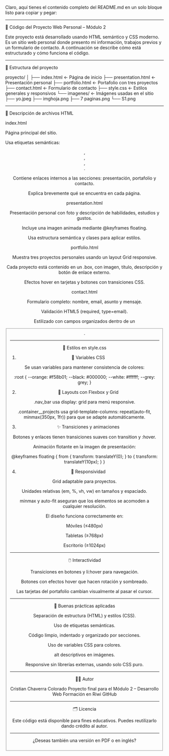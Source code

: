 Claro, aquí tienes el contenido completo del README.md en un solo bloque listo para copiar y pegar:


---

🧠 Código del Proyecto Web Personal – Módulo 2

Este proyecto está desarrollado usando HTML semántico y CSS moderno. Es un sitio web personal donde presento mi información, trabajos previos y un formulario de contacto. A continuación se describe cómo está estructurado y cómo funciona el código.


---

📁 Estructura del proyecto

proyecto/
│
├── index.html              ← Página de inicio
├── presentation.html       ← Presentación personal
├── portfolio.html          ← Portafolio con tres proyectos
├── contact.html            ← Formulario de contacto
├── style.css               ← Estilos generales y responsivos
└── imagenes/               ← Imágenes usadas en el sitio
    ├── yo.jpeg
    ├── imghoja.png
    ├── 7 paginas.png
    └── S1.png


---

📄 Descripción de archivos HTML

index.html

Página principal del sitio.

Usa etiquetas semánticas: <header>, <nav>, <main>, <footer>.

Contiene enlaces internos a las secciones: presentación, portafolio y contacto.

Explica brevemente qué se encuentra en cada página.


presentation.html

Presentación personal con foto y descripción de habilidades, estudios y gustos.

Incluye una imagen animada mediante @keyframes floating.

Usa estructura semántica y clases para aplicar estilos.


portfolio.html

Muestra tres proyectos personales usando un layout Grid responsive.

Cada proyecto está contenido en un .box, con imagen, título, descripción y botón de enlace externo.

Efectos hover en tarjetas y botones con transiciones CSS.


contact.html

Formulario completo: nombre, email, asunto y mensaje.

Validación HTML5 (required, type=email).

Estilizado con campos organizados dentro de un <fieldset>.



---

🎨 Estilos en style.css

1. 🎯 Variables CSS

Se usan variables para mantener consistencia de colores:

:root {
  --orange: #f58b01;
  --black: #000000;
  --white: #ffffff;
  --grey: grey;
}

2. 📐 Layouts con Flexbox y Grid

.nav_bar usa display: grid para menú responsive.

.container__projects usa grid-template-columns: repeat(auto-fit, minmax(350px, 1fr)) para que se adapte automáticamente.


3. ✨ Transiciones y animaciones

Botones y enlaces tienen transiciones suaves con transition y :hover.

Animación flotante en la imagen de presentación:


@keyframes floating {
  from { transform: translateY(0); }
  to { transform: translateY(10px); }
}

4. 🧭 Responsividad

Grid adaptable para proyectos.

Unidades relativas (em, %, vh, vw) en tamaños y espaciado.

minmax y auto-fit aseguran que los elementos se acomoden a cualquier resolución.

El diseño funciona correctamente en:

Móviles (≤480px)

Tabletas (≥768px)

Escritorio (≥1024px)




---

🖱️ Interactividad

Transiciones en botones y li:hover para navegación.

Botones con efectos hover que hacen rotación y sombreado.

Las tarjetas del portafolio cambian visualmente al pasar el cursor.



---

📌 Buenas prácticas aplicadas

Separación de estructura (HTML) y estilos (CSS).

Uso de etiquetas semánticas.

Código limpio, indentado y organizado por secciones.

Uso de variables CSS para colores.

alt descriptivos en imágenes.

Responsive sin librerías externas, usando solo CSS puro.



---

🧑‍💻 Autor

Cristian Chaverra Colorado
Proyecto final para el Módulo 2 – Desarrollo Web
Formación en Riwi
GitHub


---

🗂️ Licencia

Este código está disponible para fines educativos. Puedes reutilizarlo dando crédito al autor.


---

¿Deseas también una versión en PDF o en inglés?

